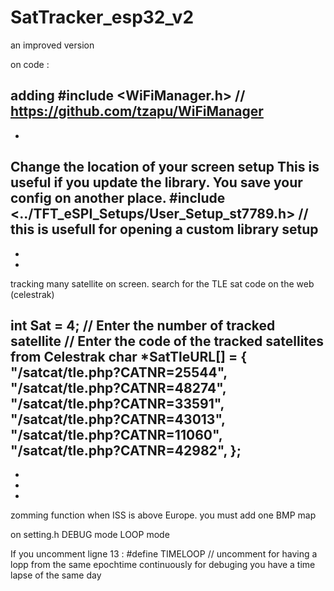 # SatTracker_esp32_v2
an improved version

on code :

adding #include <WiFiManager.h> // https://github.com/tzapu/WiFiManager
-
-
Change the location of your screen setup
This is useful if you update the library. You save your config on another place.
#include <../TFT_eSPI_Setups/User_Setup_st7789.h>    // this is usefull for opening a custom library setup
-
-
-
tracking many satellite on screen. search for the TLE sat code on the web (celestrak)

int Sat = 4;        //  Enter the number of tracked satellite
// Enter the code of the tracked satellites from Celestrak
char *SatTleURL[] = {
    "/satcat/tle.php?CATNR=25544",
    "/satcat/tle.php?CATNR=48274",
    "/satcat/tle.php?CATNR=33591",
    "/satcat/tle.php?CATNR=43013",
    "/satcat/tle.php?CATNR=11060",
    "/satcat/tle.php?CATNR=42982",
    };
-
-
-
-
zomming function when ISS is above Europe. you must add one BMP map

on setting.h 
DEBUG mode
LOOP mode

If you uncomment ligne 13 : #define TIMELOOP   // uncomment for having a lopp from the same epochtime continuously for debuging
you have a time lapse of the same day


